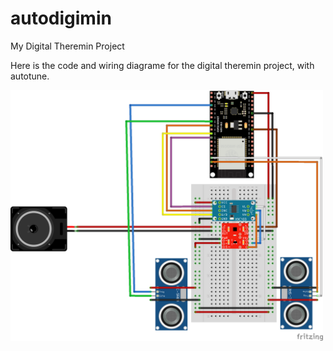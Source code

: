 # autodigimin
My Digital Theremin Project

Here is the code and wiring diagrame for the digital theremin project, with autotune.

<img src="autodigimin_bb.png" alt="Wiring Diagram" width="500">

